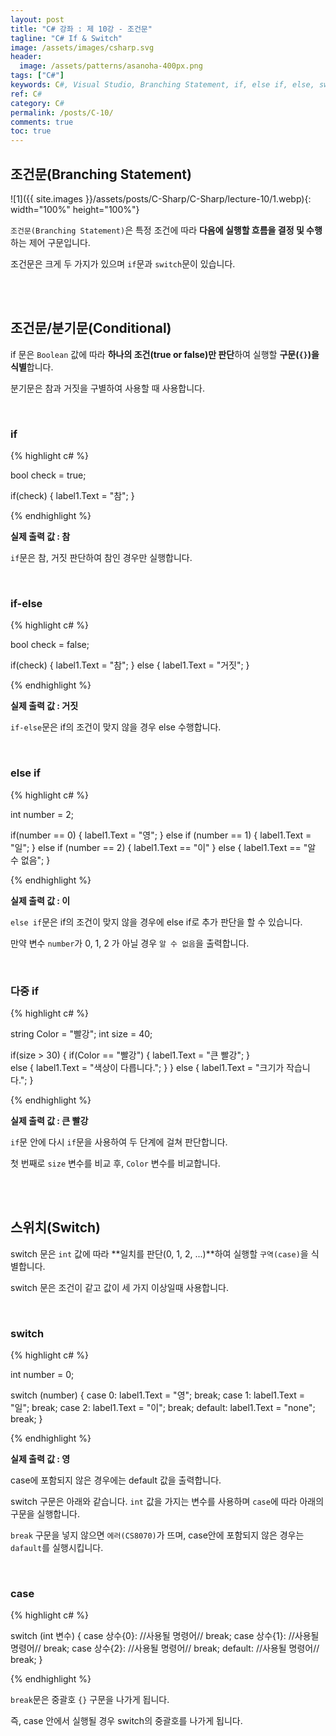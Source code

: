 ```yaml
---
layout: post
title: "C# 강좌 : 제 10강 - 조건문"
tagline: "C# If & Switch"
image: /assets/images/csharp.svg
header:
  image: /assets/patterns/asanoha-400px.png
tags: ["C#"]
keywords: C#, Visual Studio, Branching Statement, if, else if, else, switch
ref: C#
category: C#
permalink: /posts/C-10/
comments: true
toc: true
---
```


## 조건문(Branching Statement)

![1]({{ site.images }}/assets/posts/C-Sharp/C-Sharp/lecture-10/1.webp){: width="100%" height="100%"}

`조건문(Branching Statement)`은 특정 조건에 따라 **다음에 실행할 흐름을 결정 및 수행**하는 제어 구문입니다.

조건문은 크게 두 가지가 있으며 `if`문과 `switch`문이 있습니다.

<br>
<br>

## 조건문/분기문(Conditional)

if 문은 `Boolean` 값에 따라 **하나의 조건(true or false)만 판단**하여 실행할 **구문(`{}`)을 식별**합니다.

분기문은 참과 거짓을 구별하여 사용할 때 사용합니다.

<br>

### if 

{% highlight c# %}

bool check = true;

if(check)
{
    label1.Text = "참";
}

{% endhighlight %}

**실제 출력 값 : 참**

`if`문은 참, 거짓 판단하여 참인 경우만 실행합니다.

<br>

### if-else

{% highlight c# %}

bool check = false;

if(check)
{
    label1.Text = "참";
}
else
{
    label1.Text = "거짓";
}

{% endhighlight %}

**실제 출력 값 : 거짓**

`if-else`문은 if의 조건이 맞지 않을 경우 else 수행합니다.

<br>

### else if

{% highlight c# %}

int number = 2;

if(number == 0)
{
    label1.Text = "영";
}
else if (number == 1)
{
    label1.Text = "일";
}
else if (number == 2)
{
    label1.Text  == "이"
}
else
{
    label1.Text == "알 수 없음";
}

{% endhighlight %}

**실제 출력 값 : 이**

`else if`문은 if의 조건이 맞지 않을 경우에 else if로 추가 판단을 할 수 있습니다.

만약 변수 `number`가 0, 1, 2 가 아닐 경우 `알 수 없음`을 출력합니다.

<br>

### 다중 if

{% highlight c# %}

string Color = "빨강";
int size = 40;

if(size > 30)
{
    if(Color == "빨강")
    { 
        label1.Text = "큰 빨강";
    }    
    else
    {
        label1.Text = "색상이 다릅니다.";
    }
}
else
{
    label1.Text = "크기가 작습니다.";
}

{% endhighlight %}

**실제 출력 값 : 큰 빨강**

`if`문 안에 다시 `if`문을 사용하여 두 단계에 걸쳐 판단합니다.

첫 번째로 `size` 변수를 비교 후, `Color` 변수를 비교합니다.

<br>
<br>

## 스위치(Switch)

switch 문은 `int` 값에 따라 **일치를 판단(0, 1, 2, ...)**하여 실행할 `구역(case)`을 식별합니다.

switch 문은 조건이 같고 값이 세 가지 이상일때 사용합니다.

<br>

### switch

{% highlight c# %}

int number = 0;

switch (number)
{
    case 0:
        label1.Text = "영";
        break;
    case 1:
        label1.Text = "일";
        break;
    case 2:
        label1.Text = "이";
        break;
    default:
        label1.Text = "none";
        break;
}

{% endhighlight %}

**실제 출력 값 : 영**

case에 포함되지 않은 경우에는 default 값을 출력합니다.

switch 구문은 아래와 같습니다. `int` 값을 가지는 변수를 사용하며 `case`에 따라 아래의 구문을 실행합니다.

`break` 구문을 넣지 않으면 `에러(CS8070)`가 뜨며, case안에 포함되지 않은 경우는 `dafault`를 실행시킵니다.

<br>

### case

{% highlight c# %}

switch (int 변수)
{
    case 상수{0}:
        //사용될 명령어//
        break;
    case 상수{1}:
        //사용될 명령어//
        break;
    case 상수{2}:
        //사용될 명령어//
        break;
    default:
        //사용될 명령어//
        break;
}

{% endhighlight %}

`break`문은 중괄호 `{}` 구문을 나가게 됩니다.

즉, case 안에서 실행될 경우 switch의 중괄호를 나가게 됩니다.
